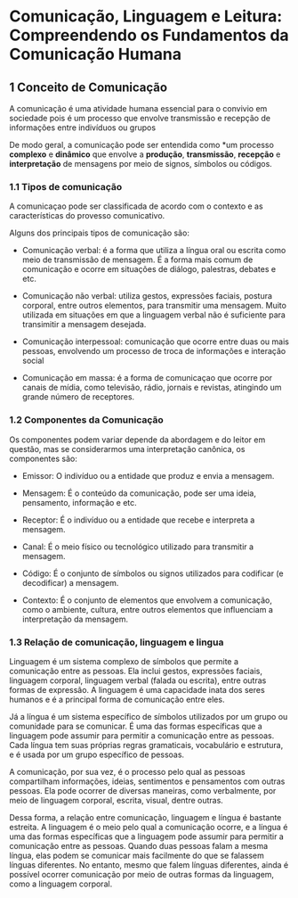 # Comunicação, Linguagem e Leitura: Compreendendo os Fundamentos da Comunicação Humana

## 1 Conceito de Comunicação

A comunicação é uma atividade humana essencial 
para o convivio em sociedade pois é um processo 
que envolve transmissão e recepção de informações 
entre indivíduos ou grupos

De modo geral, a comunicação pode ser entendida como 
*um processo **complexo** e **dinâmico** que envolve a
**produção**, **transmissão**, **recepção** e
**interpretação** de mensagens por meio de signos,
símbolos ou códigos.

### 1.1 Tipos de comunicação

A comunicaçao pode ser classificada de acordo com o
contexto e as características do provesso comunicativo.

Alguns dos principais tipos de comunicação são:

- Comunicação verbal:
é a forma que utiliza a língua oral ou escrita como meio
de transmissão de mensagem. É a forma mais comum de
comunicação e ocorre em situações de diálogo, palestras, debates e etc.

- Comunicação não verbal:
utiliza gestos, expressões faciais, postura corporal,
entre outros elementos, para transmitir uma mensagem. Muito utilizada em situações em que a linguagem verbal
não é suficiente para transimitir a mensagem desejada.

- Comunicação interpessoal:
comunicação que ocorre entre duas ou mais pessoas, envolvendo um processo de troca de informações e interação social

- Comunicação em massa:
é a forma de comunicaçao que ocorre por canais de mídia, como televisão, rádio, jornais e revistas, atingindo um grande número de receptores.

### 1.2 Componentes da Comunicação

Os componentes podem variar depende da abordagem e do leitor em questão, mas se considerarmos uma interpretação canônica, os componentes são:

- Emissor:
O indivíduo ou a entidade que produz e envia a mensagem.

- Mensagem:
É o conteúdo da comunicação, pode ser uma ideia, pensamento, informação e etc.

- Receptor:
É o indivíduo ou a entidade que recebe e interpreta a mensagem.

- Canal:
É o meio físico ou tecnológico utilizado para transmitir a mensagem.

- Código: 
É o conjunto de símbolos ou signos utilizados para codificar (e decodificar) a mensagem.

- Contexto:
É o conjunto de elementos que envolvem a comunicação, como o ambiente, cultura, entre outros elementos que influenciam a interpretação da mensagem.

### 1.3 Relação de comunicação, linguagem e lingua

Linguagem é um sistema complexo de símbolos que permite a comunicação entre as pessoas. Ela inclui gestos, expressões faciais, linguagem corporal, linguagem verbal (falada ou escrita), entre outras formas de expressão. A linguagem é uma capacidade inata dos seres humanos e é a principal forma de comunicação entre eles.

Já a língua é um sistema específico de símbolos utilizados por um grupo ou comunidade para se comunicar. É uma das formas específicas que a linguagem pode assumir para permitir a comunicação entre as pessoas. Cada língua tem suas próprias regras gramaticais, vocabulário e estrutura, e é usada por um grupo específico de pessoas.

A comunicação, por sua vez, é o processo pelo qual as pessoas compartilham informações, ideias, sentimentos e pensamentos com outras pessoas. Ela pode ocorrer de diversas maneiras, como verbalmente, por meio de linguagem corporal, escrita, visual, dentre outras.

Dessa forma, a relação entre comunicação, linguagem e língua é bastante estreita. A linguagem é o meio pelo qual a comunicação ocorre, e a língua é uma das formas específicas que a linguagem pode assumir para permitir a comunicação entre as pessoas. Quando duas pessoas falam a mesma língua, elas podem se comunicar mais facilmente do que se falassem línguas diferentes. No entanto, mesmo que falem línguas diferentes, ainda é possível ocorrer comunicação por meio de outras formas da linguagem, como a linguagem corporal.